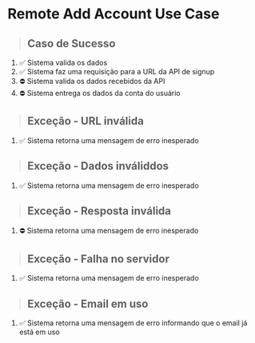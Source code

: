 # Remote Add Account Use Case

> ## Caso de Sucesso
1. ✅ Sistema valida os dados
2. ✅ Sistema faz uma requisição para a URL da API de signup
3. ⛔ Sistema valida os dados recebidos da API
4. ⛔ Sistema entrega os dados da conta do usuário

> ## Exceção - URL inválida
1. ✅ Sistema retorna uma mensagem de erro inesperado

> ## Exceção - Dados inváliddos
1. ✅ Sistema retorna uma mensagem de erro inesperado

> ## Exceção - Resposta inválida
1. ⛔ Sistema retorna uma mensagem de erro inesperado

> ## Exceção - Falha no servidor
1. ✅ Sistema retorna uma mensagem de erro inesperado

> ## Exceção - Email em uso
1. ✅ Sistema retorna uma mensagem de erro informando que o email já está em uso